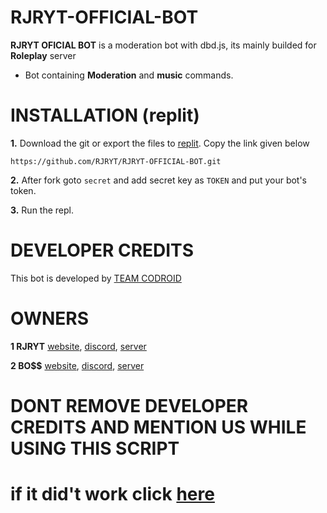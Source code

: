 # RJRYT-OFFICIAL-BOT


**RJRYT OFICIAL BOT** is a moderation bot with dbd.js, its mainly builded for __Roleplay__ server

- Bot containing __Moderation__ and __music__ commands.


# INSTALLATION (replit)

**1.** Download the git or export the files to [replit](https://replit.com/repls). Copy the link given below
```
https://github.com/RJRYT/RJRYT-OFFICIAL-BOT.git
```
**2.** After fork goto `secret` and add secret key as `TOKEN` and put your bot's token.

**3.** Run the repl.

# DEVELOPER CREDITS

This bot is developed by [TEAM CODROID](https://discord.com/invite/XcsZXk6uFF)

# OWNERS

**1 RJRYT**
[website](https://rjryt.tk/), 
[discord](https://discord.com/channels/@me/770988400047947796), 
[server](https://discord.gg/ZGsN5VMayx)
      
**2 BO$$**
[website](https://cruzgaming.ml/), 
[discord](https://discord.com/channels/@me/840554324160544789), 
[server](https://discord.gg/zfKNeT5gwQ)
      
      
 # DONT REMOVE DEVELOPER CREDITS AND MENTION US WHILE USING THIS SCRIPT
 
# if it did't work click [here](https://replit.com/@Somaliyo/Samp-bot?v=1)
